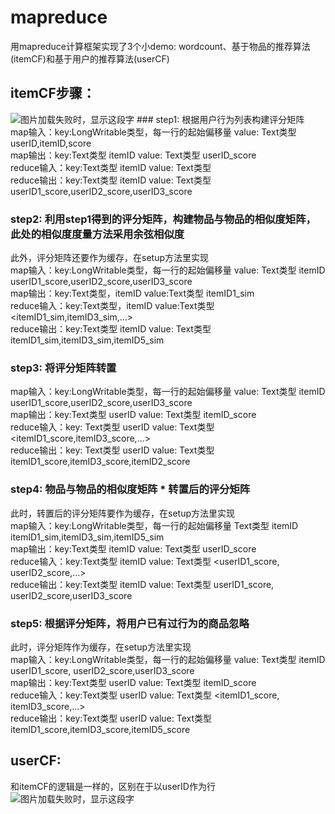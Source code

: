 # mapreduce
用mapreduce计算框架实现了3个小demo: wordcount、基于物品的推荐算法(itemCF)和基于用户的推荐算法(userCF) <br>
## itemCF步骤： <br>
<img src="https://github.com/marvelousgirl/mapreduce/blob/master/images/itemCF.png"  alt="图片加载失败时，显示这段字"/>  
### step1: 根据用户行为列表构建评分矩阵 <br>
map输入：key:LongWritable类型，每一行的起始偏移量    value: Text类型 userID,itemID,score <br>
map输出：key:Text类型  itemID     value: Text类型 userID_score <br>
reduce输入：key:Text类型  itemID     value: Text类型 <userID1_score, userID2_score, userID2_score, ...> <br>
reduce输出：key:Text类型  itemID     value: Text类型 userID1_score,userID2_score,userID3_score <br>

### step2: 利用step1得到的评分矩阵，构建物品与物品的相似度矩阵，此处的相似度度量方法采用余弦相似度 <br>
此外，评分矩阵还要作为缓存，在setup方法里实现 <br>
map输入：key:LongWritable类型，每一行的起始偏移量    value: Text类型 itemID  userID1_score,userID2_score,userID3_score <br>
map输出：key:Text类型，itemID  value:Text类型 itemID1_sim <br>
reduce输入：key:Text类型，itemID  value:Text类型 <itemID1_sim,itemID3_sim,...> <br>
reduce输出：key:Text类型 itemID  value: Text类型 itemID1_sim,itemID3_sim,itemID5_sim <br>

### step3: 将评分矩阵转置 <br>
map输入：key:LongWritable类型，每一行的起始偏移量    value: Text类型 itemID  userID1_score,userID2_score,userID3_score <br>
map输出：key:Text类型 userID  value: Text类型 itemID_score <br>
reduce输入：key: Text类型 userID  value: Text类型 <itemID1_score,itemID3_score,...> <br>
reduce输出：key: Text类型 userID  value: Text类型 itemID1_score,itemID3_score,itemID2_score <br>

### step4: 物品与物品的相似度矩阵 * 转置后的评分矩阵 <br>
此时，转置后的评分矩阵要作为缓存，在setup方法里实现 <br>
map输入：key:LongWritable类型，每一行的起始偏移量   Text类型 itemID  itemID1_sim,itemID3_sim,itemID5_sim <br>
map输出：key:Text类型 itemID  value: Text类型 userID_score <br>
reduce输入：key:Text类型 itemID  value: Text类型 <userID1_score, userID2_score,...> <br>
reduce输出：key:Text类型 itemID  value: Text类型 userID1_score, userID2_score,userID3_score <br>

### step5: 根据评分矩阵，将用户已有过行为的商品忽略 <br>
此时，评分矩阵作为缓存，在setup方法里实现 <br>
map输入：key:LongWritable类型，每一行的起始偏移量  value: Text类型 itemID userID1_score, userID2_score,userID3_score <br>
map输出：key:Text类型 userID  value: Text类型  itemID_score <br>
reduce输入：key:Text类型 userID  value: Text类型  <itemID1_score, itemID3_score,...> <br>
reduce输出：key:Text类型 userID  value: Text类型  itemID1_score,itemID3_score,itemID5_score <br>


## userCF: <br>
和itemCF的逻辑是一样的，区别在于以userID作为行 <br>
<img src="https://github.com/marvelousgirl/mapreduce/blob/master/images/userCF.png" alt="图片加载失败时，显示这段字"/> 
